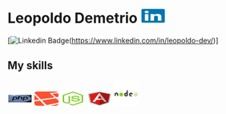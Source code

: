 

# Leopoldo Demetrio <a href="https://www.linkedin.com/in/leopoldo-dev/" target="_blank" style="padding-tdop:5rem;"><img src="https://raw.githubusercontent.com/devicons/devicon/master/icons/linkedin/linkedin-original.svg" height="29" width="49" style="max-width:100%;" height="50" width="80"></img></a>

[![Linkedin Badge](https://img.shields.io/badge/LinkedIn-0077B5?style=for-the-badge&logo=linkedin&logoColor=white)(https://www.linkedin.com/in/leopoldo-dev/)]

## My skills
<img src="https://raw.githubusercontent.com/devicons/devicon/master/icons/php/php-original.svg" height="29" width="49"></img>
<img src="https://raw.githubusercontent.com/devicons/devicon/master/icons/laravel/laravel-plain.svg" height="29" width="49"></img>
<img src="https://raw.githubusercontent.com/devicons/devicon/master/icons/nodejs/nodejs-plain.svg" height="29" width="49" style="max-width:100%;"></img>
<img src="https://raw.githubusercontent.com/devicons/devicon/master/icons/angularjs/angularjs-original.svg" height="29" width="49"></img>
<img src="https://raw.githubusercontent.com/devicons/devicon/master/icons/nodejs/nodejs-original-wordmark.svg" height="50" width="49"></img>
<!--
### Hi there 👋
**leo-demetrio/leo-demetrio** is a ✨ _special_ ✨ repository because its `README.md` (this file) appears on your GitHub profile.

Here are some ideas to get you started:

- 🔭 I’m currently working on ...
- 🌱 I’m currently learning ...
- 👯 I’m looking to collaborate on ...
- 🤔 I’m looking for help with ...
- 💬 Ask me about ...
- 📫 How to reach me: ...
- 😄 Pronouns: ...
- ⚡ Fun fact: ...
-->
